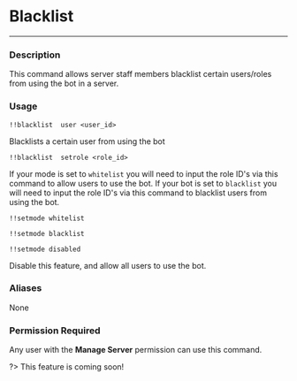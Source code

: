 # Blacklist
---
### Description
This command allows server staff members blacklist certain users/roles from using the bot in a server.

### Usage
```
!!blacklist  user <user_id>
```
Blacklists a certain user from using the bot
```
!!blacklist  setrole <role_id>
```
If your mode is set to `whitelist` you will need to input the role ID's via this command to allow users to use the bot.
If your bot is set to `blacklist` you will need to input the role ID's via this command to blacklist users from using the bot.
```
!!setmode whitelist
```
```
!!setmode blacklist
```
```
!!setmode disabled
```
Disable this feature, and allow all users to use the bot.
### Aliases
None

### Permission Required
Any user with the **Manage Server** permission can use this command.

?> This feature is coming soon! 

